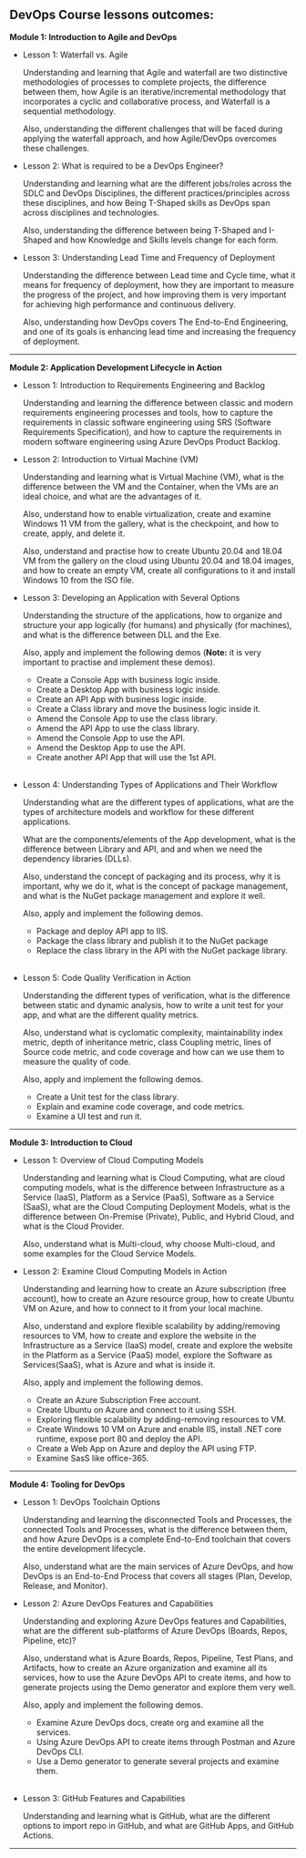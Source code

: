 ## DevOps Course lessons outcomes:

**Module 1: Introduction to Agile and DevOps**

- Lesson 1: Waterfall vs. Agile

    Understanding and learning that Agile and waterfall are two distinctive methodologies of processes to complete projects, the difference between them, how Agile is an iterative/incremental methodology that incorporates a cyclic and collaborative process, and Waterfall is a sequential methodology.

    Also, understanding the different challenges that will be faced during applying the waterfall approach, and how Agile/DevOps overcomes these challenges.

- Lesson 2: What is required to be a DevOps Engineer?

   Understanding and learning what are the different jobs/roles across the SDLC and DevOps Disciplines, the different practices/principles across these disciplines, and how Being T-Shaped skills as DevOps span across disciplines and technologies.

    Also, understanding the difference between being T-Shaped and I-Shaped and how Knowledge and Skills levels change for each form.

- Lesson 3: Understanding Lead Time and Frequency of Deployment 

    Understanding the difference between Lead time and  Cycle time, what it means for frequency of deployment, how they are important to measure the progress of the project, and how improving them is very important for achieving high performance and continuous delivery.

    Also, understanding how DevOps covers The End-to-End Engineering, and one of its goals is enhancing lead time and increasing the frequency of deployment.

<hr>

**Module 2: Application Development Lifecycle in Action**

- Lesson 1: Introduction to Requirements Engineering and Backlog

    Understanding and learning the difference between classic and modern requirements engineering processes and tools, how to capture the requirements in classic software engineering using SRS (Software Requirements Specification), and how to capture the requirements in modern software engineering using Azure DevOps Product Backlog.

- Lesson 2: Introduction to Virtual Machine (VM)

   Understanding and learning what is Virtual Machine (VM), what is the difference between the VM and the Container, when the VMs are an ideal choice, and what are the advantages of it.

   Also, understand how to enable virtualization, create and examine Windows 11 VM from the gallery, what is the checkpoint, and how to create, apply, and delete it.

   Also, understand and practise how to create Ubuntu 20.04 and 18.04 VM from the gallery on the cloud using Ubuntu 20.04 and 18.04 images, and how to create an empty VM, create all configurations to it and install Windows 10 from the ISO file.

- Lesson 3: Developing an Application with Several Options

    Understanding the structure of the applications, how to organize and structure your app logically (for humans) and physically (for machines), and what is the difference between DLL and the Exe.

    Also, apply and implement the following demos (**Note:** it is very important to practise and implement these demos).
    - Create a Console App with business logic inside.
    - Create a Desktop App with business logic inside.
    - Create an API App with business logic inside.
    - Create a Class library and move the business logic inside it.
    - Amend the Console App to use the class library.
    - Amend the API App to use the class library.
    - Amend the Console App to use the API.	 
    - Amend the Desktop App to use the API.
    - Create another API App that will use the 1st API.
  
  <br>

- Lesson 4: Understanding Types of Applications and Their Workflow

    Understanding what are the different types of applications, what are the types of architecture models and workflow for these different applications.

    What are the components/elements of the App development, what is the difference between Library and API, and and when we need the dependency libraries (DLLs).

    Also, understand the concept of packaging and its process, why it is important, why we do it, what is the concept of package management, and what is the NuGet package management and explore it well.

    Also, apply and implement the following demos.
    - Package and deploy API app to IIS.
    - Package the class library and publish it to the NuGet package
    - Replace the class library in the API with the NuGet package library.

  <br>
  
- Lesson 5: Code Quality Verification in Action

    Understanding the different types of verification, what is the difference between static and dynamic analysis, how to write a unit test for your app, and what are the different quality metrics.

    Also, understand what is cyclomatic complexity, maintainability index metric, depth of inheritance metric, class Coupling metric, lines of Source code metric, and code coverage and how can we use them to measure the quality of code.

    Also, apply and implement the following demos.
    - Create a Unit test for the class library.
    - Explain and examine code coverage, and code metrics.
    - Examine a UI test and run it.

<hr>

**Module 3: Introduction to Cloud**

- Lesson 1: Overview of Cloud Computing Models

    Understanding and learning what is Cloud Computing, what are cloud computing models, what is the difference between Infrastructure as a Service (IaaS), Platform as a Service (PaaS), Software as a Service (SaaS), what are the Cloud Computing Deployment Models, what is the difference between On-Premise (Private), Public, and Hybrid Cloud, and what is the Cloud Provider.

    Also, understand what is Multi-cloud, why choose Multi-cloud, and some examples for the Cloud Service Models. 

- Lesson 2: Examine Cloud Computing Models in Action

    Understanding and learning how to create an Azure subscription (free account), how to create an Azure resource group, how to create Ubuntu VM on Azure, and how to connect to it from your local machine.

    Also, understand and explore flexible scalability by adding/removing resources to VM, how to create and explore the website in the Infrastructure as a Service (IaaS) model, create and explore the website in the Platform as a Service (PaaS) model, explore the Software as Services(SaaS), what is Azure and what is inside it.

    Also, apply and implement the following demos.
    - Create an Azure Subscription Free account.
    - Create Ubuntu on Azure and connect to it using SSH.
    - Exploring flexible scalability by adding-removing resources to VM.
    - Create Windows 10 VM on Azure and enable IIS, install .NET core runtime, expose port 80 and deploy the API.
    - Create a Web App on Azure and deploy the API using FTP.
    - Examine SasS like office-365.

<hr>

**Module 4: Tooling for DevOps**

- Lesson 1: DevOps Toolchain Options

    Understanding and learning the disconnected Tools and Processes, the connected Tools and Processes, what is the difference between them, and how Azure DevOps is a complete End-to-End toolchain that covers the entire development lifecycle.

    Also, understand what are the main services of Azure DevOps, and how DevOps is an End-to-End Process that covers all stages (Plan, Develop, Release, and Monitor).

- Lesson 2: Azure DevOps Features and Capabilities

    Understanding and exploring Azure DevOps features and Capabilities, what are the different sub-platforms of Azure DevOps (Boards, Repos, Pipeline, etc)?

    Also, understand what is Azure Boards, Repos, Pipeline, Test Plans, and Artifacts, how to create an Azure organization and examine all its services, how to use the Azure DevOps API to create items, and how to generate projects using the Demo generator and explore them very well.

     Also, apply and implement the following demos.
    - Examine Azure DevOps docs, create org and examine all the services.
    - Using Azure DevOps API to create items through Postman and Azure DevOps CLI.
    - Use a Demo generator to generate several projects and examine them.
  
  <br>
    
- Lesson 3: GitHub Features and Capabilities 

    Understanding and learning what is GitHub, what are the different options to import repo in GitHub, and what are GitHub Apps, and GitHub Actions.

<hr>


 


